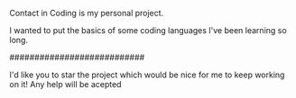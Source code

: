 Contact in Coding is my personal project.

I wanted to put the basics of some coding languages I've been learning so long.

###########################

I'd like you to star the project which would be nice for me to keep working on it!
Any help will be acepted

